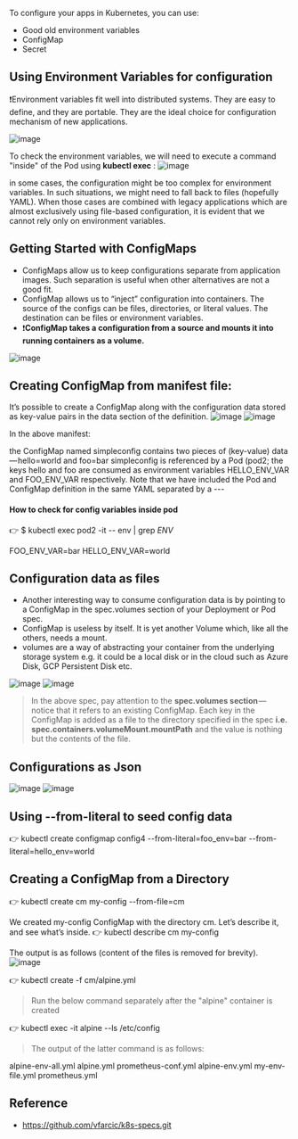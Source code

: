 To configure your apps in Kubernetes, you can use:
- Good old environment variables
- ConfigMap
- Secret

## Using Environment Variables for configuration
❗Environment variables fit well into distributed systems. They are easy to define, and they are portable. They are the ideal choice for configuration mechanism of new applications.

![image](https://user-images.githubusercontent.com/33947539/141255772-7751813a-6a65-4378-9ac3-4a86a0ab8c4f.png)

To check the environment variables, we will need to execute a command "inside" of the Pod using **kubectl exec** :
![image](https://user-images.githubusercontent.com/33947539/141256217-a4b29421-ae5e-48e8-a756-1585702c954e.png)

in some cases, the configuration might be too complex for environment variables. In such situations, we might need to fall back to files (hopefully YAML). When those cases are combined with legacy applications which are almost exclusively using file-based configuration, it is evident that we cannot rely only on environment variables.

## Getting Started with ConfigMaps
- ConfigMaps allow us to keep configurations separate from application images. Such separation is useful when other alternatives are not a good fit.
- ConfigMap allows us to “inject” configuration into containers. The source of the configs can be files, directories, or literal values. The destination can be files or environment variables.
- ❗**ConfigMap takes a configuration from a source and mounts it into running containers as a volume.**

![image](https://user-images.githubusercontent.com/33947539/141256711-d8e82684-e3f8-44de-9727-0f5faefa4b04.png)

## Creating ConfigMap from manifest file:
It’s possible to create a ConfigMap along with the configuration data stored as key-value pairs in the data section of the definition.
![image](https://user-images.githubusercontent.com/33947539/141665850-4cbc8d31-b8ea-44d7-ae08-dc499af98c05.png)
![image](https://user-images.githubusercontent.com/33947539/141665864-50f4162b-5d7f-46b3-a853-1dd56eddb7c1.png)

In the above manifest:

the ConfigMap named simpleconfig contains two pieces of (key-value) data — hello=world and foo=bar
simpleconfig is referenced by a Pod (pod2; the keys hello and foo are consumed as environment variables HELLO_ENV_VAR and FOO_ENV_VAR respectively.
Note that we have included the Pod and ConfigMap definition in the same YAML separated by a ---

#### How to check for config variables inside pod
:point_right: $ kubectl exec pod2 -it -- env | grep _ENV_

FOO_ENV_VAR=bar
HELLO_ENV_VAR=world


## Configuration data as files
- Another interesting way to consume configuration data is by pointing to a ConfigMap in the spec.volumes section of your Deployment or Pod spec.
- ConfigMap is useless by itself. It is yet another Volume which, like all the others, needs a mount.
- volumes are a way of abstracting your container from the underlying storage system e.g. it could be a local disk or in the cloud such as Azure Disk, GCP Persistent Disk etc.

![image](https://user-images.githubusercontent.com/33947539/141666673-f7a9f18e-68bd-4f31-8521-2e78191b870c.png)
![image](https://user-images.githubusercontent.com/33947539/141666693-8cfd6e7c-3820-4417-8a3f-2297392f7593.png)

> In the above spec, pay attention to the **spec.volumes section** — notice that it refers to an existing ConfigMap. 
> Each key in the ConfigMap is added as a file to the directory specified in the spec **i.e. spec.containers.volumeMount.mountPath** and the value is nothing but the contents of the file.

## Configurations as Json
![image](https://user-images.githubusercontent.com/33947539/141666965-87dfb82e-af47-4249-9192-ac222a3a87f4.png)
![image](https://user-images.githubusercontent.com/33947539/141666974-0f564739-21d3-45f3-b2eb-bfa226109799.png)

## Using --from-literal to seed config data
👉 kubectl create configmap config4 --from-literal=foo_env=bar --from-literal=hello_env=world

## Creating a ConfigMap from a Directory
👉 kubectl create cm my-config --from-file=cm

We created my-config ConfigMap with the directory cm. Let’s describe it, and see what’s inside.
👉 kubectl describe cm my-config

The output is as follows (content of the files is removed for brevity).
![image](https://user-images.githubusercontent.com/33947539/141667724-03198f15-aab3-49d9-84e6-e38db9f677a3.png)

👉 kubectl create -f cm/alpine.yml

> Run the below command separately after the "alpine" container is created

👉 kubectl exec -it alpine --ls /etc/config

> The output of the latter command is as follows:

alpine-env-all.yml alpine.yml      prometheus-conf.yml
alpine-env.yml     my-env-file.yml prometheus.yml

## Reference
- https://github.com/vfarcic/k8s-specs.git

